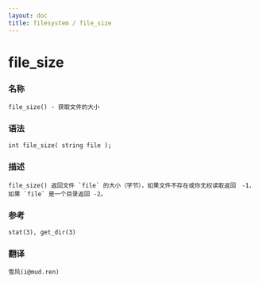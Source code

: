 ```yaml
---
layout: doc
title: filesystem / file_size
---
```

# file_size

### 名称

    file_size() - 获取文件的大小

### 语法

    int file_size( string file );

### 描述

    file_size() 返回文件 `file` 的大小（字节），如果文件不存在或你无权读取返回　-1，如果 `file` 是一个目录返回 -2。

### 参考

    stat(3), get_dir(3)

### 翻译

    雪风(i@mud.ren)
